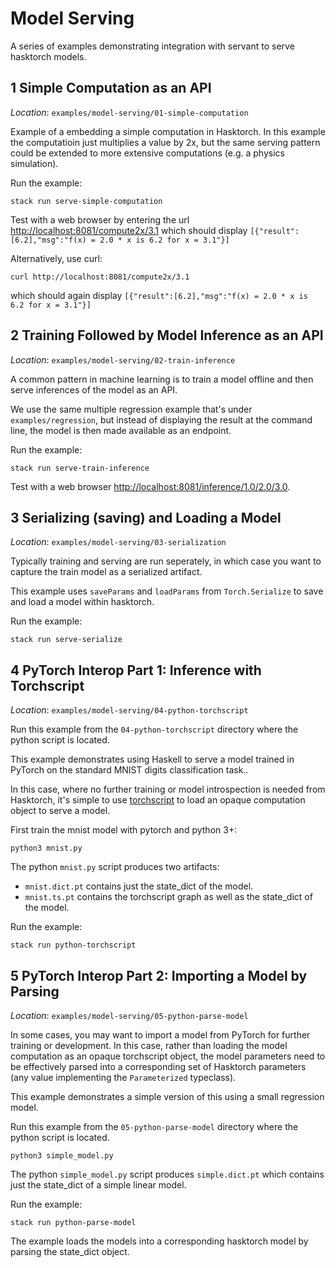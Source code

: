 # Model Serving

A series of examples demonstrating integration with servant to serve hasktorch models.

## 1 Simple Computation as an API

*Location*: `examples/model-serving/01-simple-computation`

Example of a embedding a simple computation in Hasktorch. In this example the computatioin just multiplies a value by 2x, but the same serving pattern could be extended to more extensive computations (e.g. a physics simulation).

Run the example: 
```
stack run serve-simple-computation
```


Test with a web browser by entering the url [http://localhost:8081/compute2x/3.1](http://localhost:8081/compute2x/3.1)
which should display `[{"result":[6.2],"msg":"f(x) = 2.0 * x is 6.2 for x = 3.1"}]`

Alternatively, use curl:

```
curl http://localhost:8081/compute2x/3.1
```

which should again display `[{"result":[6.2],"msg":"f(x) = 2.0 * x is 6.2 for x = 3.1"}]`

## 2 Training Followed by Model Inference as an API

*Location*: `examples/model-serving/02-train-inference`

A common pattern in machine learning is to train a model offline and then serve inferences of the model as an API.

We use the same multiple regression example that's under `examples/regression`, but instead of displaying the result at the command line, the model is then made available as an endpoint.

Run the example: 
```
stack run serve-train-inference
```

Test with a web browser [http://localhost:8081/inference/1.0/2.0/3.0](http://localhost:8081/inference/1.0/2.0/3.0).

## 3 Serializing (saving) and Loading a Model

*Location*: `examples/model-serving/03-serialization`

Typically training and serving are run seperately, in which case you want to capture the train model as a serialized artifact.

This example uses `saveParams` and `loadParams` from `Torch.Serialize` to save and load a model within hasktorch.

Run the example: 
```
stack run serve-serialize
```

## 4 PyTorch Interop Part 1: Inference with Torchscript

*Location*: `examples/model-serving/04-python-torchscript`

Run this example from the `04-python-torchscript` directory where the python script is located.

This example demonstrates using Haskell to serve a model trained in PyTorch on the standard MNIST digits classification task..

In this case, where no further training or model introspection is needed from Hasktorch, it's simple to use [torchscript](https://pytorch.org/tutorials/beginner/Intro_to_TorchScript_tutorial.html) to load an opaque computation object to serve a model.

First train the mnist model with pytorch and python 3+:

```
python3 mnist.py
```

The python `mnist.py` script produces two artifacts:

- `mnist.dict.pt` contains just the state_dict of the model.
- `mnist.ts.pt` contains the torchscript graph as well as the state_dict of the model.

Run the example: 
```
stack run python-torchscript
```

## 5 PyTorch Interop Part 2: Importing a Model by Parsing

*Location*: `examples/model-serving/05-python-parse-model`

In some cases, you may want to import a model from PyTorch for further training or development. In this case, rather than loading the model computation as an opaque torchscript object, the model parameters need to be effectively parsed into a corresponding set of Hasktorch parameters (any value implementing the `Parameterized` typeclass).

This example demonstrates a simple version of this using a small regression model.

Run this example from the `05-python-parse-model` directory where the python script is located.

```
python3 simple_model.py
```

The python `simple_model.py` script produces `simple.dict.pt` which contains just the state_dict of a simple linear model. 

Run the example: 
```
stack run python-parse-model
```

The example loads the models into a corresponding hasktorch model by parsing the state_dict object.
